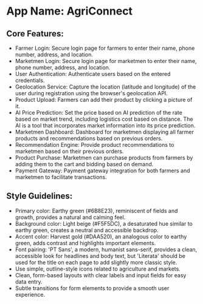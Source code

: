 # **App Name**: AgriConnect

## Core Features:

- Farmer Login: Secure login page for farmers to enter their name, phone number, address, and location.
- Marketmen Login: Secure login page for marketmen to enter their name, phone number, address, and location.
- User Authentication: Authenticate users based on the entered credentials.
- Geolocation Service: Capture the location (latitude and longitude) of the user during registration using the browser's geolocation API.
- Product Upload: Farmers can add their product by clicking a picture of it.
- AI Price Prediction: Set the price based on AI prediction of the rate based on market trend, including logistics cost based on distance. The AI is a tool that incorporates market information into its price prediction.
- Marketmen Dashboard: Dashboard for marketmen displaying all farmer products and recommendations based on previous orders.
- Recommendation Engine: Provide product recommendations to marketmen based on their previous orders.
- Product Purchase: Marketmen can purchase products from farmers by adding them to the cart and bidding based on demand.
- Payment Gateway: Payment gateway integration for both farmers and marketmen to facilitate transactions.

## Style Guidelines:

- Primary color: Earthy green (#6B8E23), reminiscent of fields and growth, provides a natural and calming feel.
- Background color: Light beige (#F5F5DC), a desaturated hue similar to earthy green, creates a neutral and accessible backdrop.
- Accent color: Harvest gold (#DAA520), an analogous color to earthy green, adds contrast and highlights important elements.
- Font pairing: 'PT Sans', a modern, humanist sans-serif, provides a clean, accessible look for headlines and body text, but 'Literata' should be used for the title on each page to add slightly more classic style.
- Use simple, outline-style icons related to agriculture and markets.
- Clean, form-based layouts with clear labels and input fields for easy data entry.
- Subtle transitions for form elements to provide a smooth user experience.